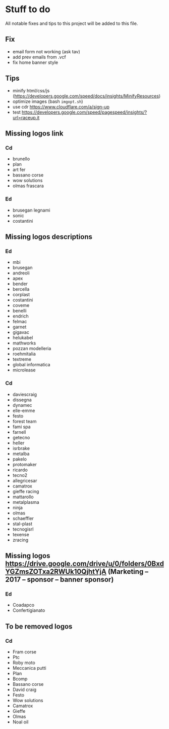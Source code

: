 # Stuff to do
All notable fixes and tips to this project will be added to this file.


## Fix
- email form not working (ask tav)
- add prev emails from .vcf
- fix home banner style


## Tips
- minify html/css/js (https://developers.google.com/speed/docs/insights/MinifyResources)
- optimize images (bash `imgopt.sh`)
- use cdr https://www.cloudflare.com/a/sign-up
- test https://developers.google.com/speed/pagespeed/insights/?url=raceup.it


## Missing logos link

### Cd
- brunello
- plan
- art fer
- bassano corse
- wow solutions
- olmas frascara

### Ed
- brusegan legnami
- sonic
- costantini


## Missing logos descriptions

### Ed
- mbi
- brusegan
- andreoli
- apex
- bender
- bercella
- corplast
- costantini
- coveme
- benelli
- endrich
- felmac
- garnet
- gigavac
- helukabel
- mathworks
- pozzan modelleria
- roehmitalia
- textreme
- global informatica
- microlease

### Cd
- daviescraig
- dissegna
- dynamec
- elle-emme
- festo
- forest team
- fami spa
- farnell
- getecno
- heller
- isrbrake
- metalba
- pakelo
- protomaker
- ricardo
- tecno2
- allegricesar
- camatrox
- gieffe racing
- mattarollo
- metalplasma
- ninja
- olmas
- schaeffler
- stal-plast
- tecnogisrl
- texense
- zracing


## Missing logos https://drive.google.com/drive/u/0/folders/0BxdYGZmsZOTxa2RWUk10QjhtYjA (Marketing – 2017 – sponsor – banner sponsor)

### Ed
- Coadapco
- Confertigianato


## To be removed logos

### Cd
- Fram corse
- Ptc
- Roby moto
- Meccanica putti
- Plan
- Bcomp
- Bassano corse
- David craig
- Festo
- Wow solutions
- Camatrox
- Gieffe
- Olmas
- Noal oil
